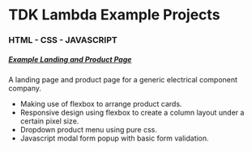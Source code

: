 # TDK Lambda Example Projects

### HTML - CSS - JAVASCRIPT
##### [Example Landing and Product Page](https://superlative-sable-2e5096.netlify.app/)

A landing page and product page for a generic electrical component company. 
* Making use of flexbox to arrange product cards.
* Responsive design using flexbox to create a column layout under a certain pixel size.
* Dropdown product menu using pure css.
* Javascript modal form popup with basic form validation.

